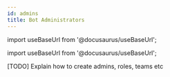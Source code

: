 ```yaml
---
id: admins
title: Bot Administrators
---
```


import useBaseUrl from '@docusaurus/useBaseUrl';

import useBaseUrl from '@docusaurus/useBaseUrl';

[TODO] Explain how to create admins, roles, teams etc

